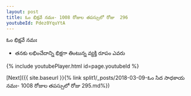 ```yaml
---
layout: post
title: ఓం భిక్షవే నమః- 1008 రోజుల తపస్సులో రోజు  296
youtubeId: Pdez0YquYtA
---
```

 
 
 ఓం భిక్షవే నమః  
 
 -  తనకు లభించేదాన్ని భిక్షగా తింటున్న వ్యక్తి రూపం ఎవరు 
 
  
 
  
 
 
 
 
 
 


{% include youtubePlayer.html id=page.youtubeId %}
 
[Next]({{ site.baseurl }}{% link  split1/_posts/2018-03-09-ఓం సిద సాధకాయ నమః- 1008 రోజుల తపస్సులో రోజు  295.md%})
 
